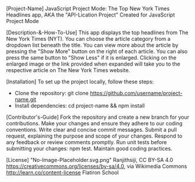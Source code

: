 [Project-Name]
JavaScript Project Mode: The Top New York Times Headlines app, AKA the "API-Lication Project"
Created for JavaScript Project Mode

[Description-&-How-To-Use]
This app displays the top headlines from The New York Times (NYT). You can choose the article category from a dropdown list beneath the title. You can view more about the article by pressing the "Show More" button on the right of each article. You can also press the same button to "Show Less" if it is enlarged. Clicking on the enlarged image or the link provided when expanded will take you to the respective article on The New York Times website.

[Installation]
To set up the project locally, follow these steps:
- Clone the repository: git clone https://github.com/username/project-name.git
- Install dependencies: cd project-name && npm install

[Contributor's-Guide]
Fork the repository and create a new branch for your contributions.
Make your changes and ensure they adhere to our coding conventions.
Write clear and concise commit messages.
Submit a pull request, explaining the purpose and scope of your changes.
Respond to any feedback or review comments promptly.
Run unit tests before submitting your changes: npm test.
Maintain good coding practices.

[License]
"No-Image-Placeholder.svg.png" Ranjithsiji, CC BY-SA 4.0 <https://creativecommons.org/licenses/by-sa/4.0>, via Wikimedia Commons
http://learn.co/content-license Flatiron School
